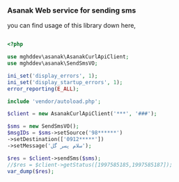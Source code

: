 ### Asanak Web service for sending sms
you can find usage of this library down here,

````php

<?php

use mghddev\asanak\AsanakCurlApiClient;
use mghddev\asanak\SendSmsVO;

ini_set('display_errors', 1);
ini_set('display_startup_errors', 1);
error_reporting(E_ALL);

include 'vendor/autoload.php';

$client = new AsanakCurlApiClient('***', '###');

$sms = new SendSmsVO();
$msgIDs = $sms->setSource('98******')
->setDestination(['0912*****'])
->setMessage('سلام پسر گل');

$res = $client->sendSms($sms);
//$res = $client->getStatus([1997585185,1997585187]);
var_dump($res);

